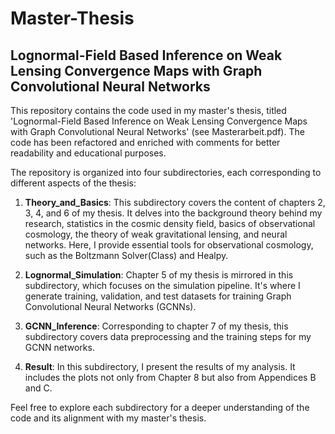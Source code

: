 # Master-Thesis

## Lognormal-Field Based Inference on Weak Lensing Convergence Maps with Graph Convolutional Neural Networks

This repository contains the code used in my master's thesis, titled 'Lognormal-Field Based Inference on Weak Lensing Convergence Maps with Graph Convolutional Neural Networks' (see Masterarbeit.pdf). The code has been refactored and enriched with comments for better readability and educational purposes.

The repository is organized into four subdirectories, each corresponding to different aspects of the thesis:

1. **Theory_and_Basics**: This subdirectory covers the content of chapters 2, 3, 4, and 6 of my thesis. It delves into the background theory behind my research, statistics in the cosmic density field, basics of observational cosmology, the theory of weak gravitational lensing, and neural networks. Here, I provide essential tools for observational cosmology, such as the Boltzmann Solver(Class) and Healpy.

2. **Lognormal_Simulation**: Chapter 5 of my thesis is mirrored in this subdirectory, which focuses on the simulation pipeline. It's where I generate training, validation, and test datasets for training Graph Convolutional Neural Networks (GCNNs).

3. **GCNN_Inference**: Corresponding to chapter 7 of my thesis, this subdirectory covers data preprocessing and the training steps for my GCNN networks.

4. **Result**: In this subdirectory, I present the results of my analysis. It includes the plots not only from Chapter 8 but also from Appendices B and C.

Feel free to explore each subdirectory for a deeper understanding of the code and its alignment with my master's thesis.
